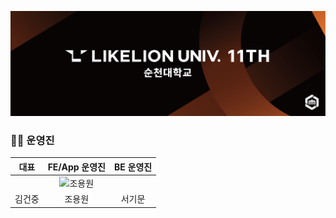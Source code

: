 ![LIKELIONLOGO](https://github.com/likelion-scnu/.github/blob/main/profile/github.png?raw=true)

### 🧑‍💻 운영진
| 대표 | FE/App 운영진 | BE 운영진 |
| :---: | :---: | :---: |
|  | <img width="200" src="https://avatars.githubusercontent.com/u/95302624?v=4" alt="조용원"> | |
| 김건중 | 조용원 | 서기문 |
